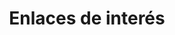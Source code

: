 ---
title: "Enlaces de interés"  # Add a page title.
summary: "Enlaces de interés"  # Add a page description.
type: "widget_page"  # Page type is a Widget Page
---